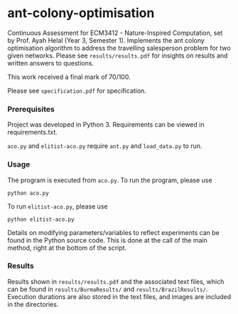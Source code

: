 # ant-colony-optimisation

Continuous Assessment for ECM3412 - Nature-Inspired Computation, set by Prof. Ayah Helal (Year 3, Semester 1). Implements the ant colony optimisation algorithm to address the travelling salesperson problem for two given networks. Please see `results/results.pdf` for insights on results and written answers to questions.

This work received a final mark of 70/100.

Please see `specification.pdf` for specification.

### Prerequisites

Project was developed in Python 3. Requirements can be viewed in requirements.txt.

`aco.py` and `elitist-aco.py` require `ant.py` and `load_data.py` to run.

### Usage

The program is executed from `aco.py`. To run the program, please use 

```
python aco.py
```

To run `elitist-aco.py`, please use 

```
python elitist-aco.py
```

Details on modifying parameters/variables to reflect experiments can be found in the Python source code.
This is done at the call of the main method, right at the bottom of the script.

### Results

Results shown in `results/results.pdf` and the associated text files, which can be found in `results/BurmaResults/` and `results/BrazilResults/`. Execution durations are also stored in the text files, and images are included in the directories.
